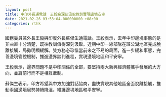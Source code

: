 ```yaml
---
layout: post
title: 中印外長通電話　王毅籲深刻汲取教訓實現邊境安寧
date: 2021-02-26 03:53:04.000000000 +08:00
categories: rthk
---
```


國務委員兼外長王毅與印度外長蘇傑生通電話。王毅表示，去年中印邊境事態的是非曲直十分清楚，既往教訓值得深刻汲取。近期中印一線部隊在班公湖地區完成脫離接觸，局勢明顯緩解。雙方務必珍惜當前來之不易的局面，進一步緩和事態，完善邊境管控機制，推進邊界談判進程，實現邊境地區和平安寧。

王毅表示，邊界問題不是中印關係的全部，要堅持兩大新興經濟體攜手發展的大方向，並肩前行而不是相互牽制。

蘇傑生表示，印方希望與中方加強對話協商，盡快實現其他地區全面脫離接觸，推動兩國邊境局勢持續降溫，維護邊境地區和平安寧。
